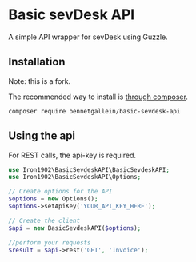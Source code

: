 # Basic sevDesk API

A simple API wrapper for sevDesk using Guzzle.

## Installation

Note: this is a fork.

The recommended way to install is [through composer](http://packagist.org).

    composer require bennetgallein/basic-sevdesk-api

## Using the api

For REST calls, the api-key is required.

```php
use Iron1902\BasicSevdeskAPI\BasicSevdeskAPI;
use Iron1902\BasicSevdeskAPI\Options;

// Create options for the API
$options = new Options();
$options->setApiKey('YOUR_API_KEY_HERE');

// Create the client
$api = new BasicSevdeskAPI($options);

//perform your requests
$result = $api->rest('GET', 'Invoice');
```
